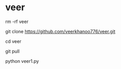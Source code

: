 # veer
rm -rf veer

git clone https://github.com/veerkhanoo776/veer.git

cd veer

git pull

python veer1.py
